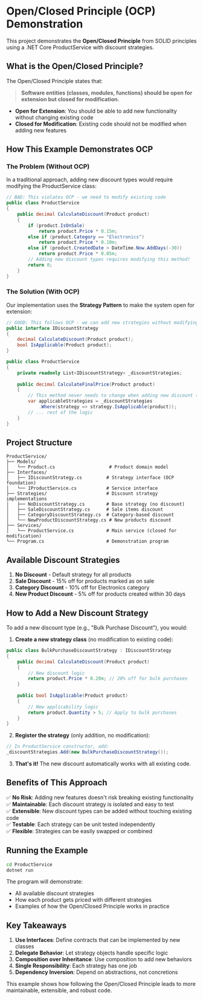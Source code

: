 # Open/Closed Principle (OCP) Demonstration

This project demonstrates the **Open/Closed Principle** from SOLID principles using a .NET Core ProductService with discount strategies.

## What is the Open/Closed Principle?

The Open/Closed Principle states that:
> **Software entities (classes, modules, functions) should be open for extension but closed for modification.**

- **Open for Extension**: You should be able to add new functionality without changing existing code
- **Closed for Modification**: Existing code should not be modified when adding new features

## How This Example Demonstrates OCP

### The Problem (Without OCP)
In a traditional approach, adding new discount types would require modifying the ProductService class:

```csharp
// BAD: This violates OCP - we need to modify existing code
public class ProductService
{
    public decimal CalculateDiscount(Product product)
    {
        if (product.IsOnSale)
            return product.Price * 0.15m;
        else if (product.Category == "Electronics")
            return product.Price * 0.10m;
        else if (product.CreatedDate > DateTime.Now.AddDays(-30))
            return product.Price * 0.05m;
        // Adding new discount types requires modifying this method!
        return 0;
    }
}
```

### The Solution (With OCP)
Our implementation uses the **Strategy Pattern** to make the system open for extension:

```csharp
// GOOD: This follows OCP - we can add new strategies without modifying existing code
public interface IDiscountStrategy
{
    decimal CalculateDiscount(Product product);
    bool IsApplicable(Product product);
}

public class ProductService
{
    private readonly List<IDiscountStrategy> _discountStrategies;
    
    public decimal CalculateFinalPrice(Product product)
    {
        // This method never needs to change when adding new discount types
        var applicableStrategies = _discountStrategies
            .Where(strategy => strategy.IsApplicable(product));
        // ... rest of the logic
    }
}
```

## Project Structure

```
ProductService/
├── Models/
│   └── Product.cs                    # Product domain model
├── Interfaces/
│   ├── IDiscountStrategy.cs         # Strategy interface (OCP foundation)
│   └── IProductService.cs           # Service interface
├── Strategies/                      # Discount strategy implementations
│   ├── NoDiscountStrategy.cs        # Base strategy (no discount)
│   ├── SaleDiscountStrategy.cs      # Sale items discount
│   ├── CategoryDiscountStrategy.cs  # Category-based discount
│   └── NewProductDiscountStrategy.cs # New products discount
├── Services/
│   └── ProductService.cs            # Main service (closed for modification)
└── Program.cs                       # Demonstration program
```

## Available Discount Strategies

1. **No Discount** - Default strategy for all products
2. **Sale Discount** - 15% off for products marked as on sale
3. **Category Discount** - 10% off for Electronics category
4. **New Product Discount** - 5% off for products created within 30 days

## How to Add a New Discount Strategy

To add a new discount type (e.g., "Bulk Purchase Discount"), you would:

1. **Create a new strategy class** (no modification to existing code):
```csharp
public class BulkPurchaseDiscountStrategy : IDiscountStrategy
{
    public decimal CalculateDiscount(Product product)
    {
        // New discount logic
        return product.Price * 0.20m; // 20% off for bulk purchases
    }
    
    public bool IsApplicable(Product product)
    {
        // New applicability logic
        return product.Quantity > 5; // Apply to bulk purchases
    }
}
```

2. **Register the strategy** (only addition, no modification):
```csharp
// In ProductService constructor, add:
_discountStrategies.Add(new BulkPurchaseDiscountStrategy());
```

3. **That's it!** The new discount automatically works with all existing code.

## Benefits of This Approach

✅ **No Risk**: Adding new features doesn't risk breaking existing functionality  
✅ **Maintainable**: Each discount strategy is isolated and easy to test  
✅ **Extensible**: New discount types can be added without touching existing code  
✅ **Testable**: Each strategy can be unit tested independently  
✅ **Flexible**: Strategies can be easily swapped or combined  

## Running the Example

```bash
cd ProductService
dotnet run
```

The program will demonstrate:
- All available discount strategies
- How each product gets priced with different strategies
- Examples of how the Open/Closed Principle works in practice

## Key Takeaways

1. **Use Interfaces**: Define contracts that can be implemented by new classes
2. **Delegate Behavior**: Let strategy objects handle specific logic
3. **Composition over Inheritance**: Use composition to add new behaviors
4. **Single Responsibility**: Each strategy has one job
5. **Dependency Inversion**: Depend on abstractions, not concretions

This example shows how following the Open/Closed Principle leads to more maintainable, extensible, and robust code. 